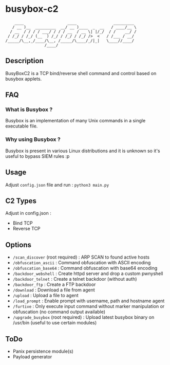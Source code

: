 # busybox-c2
```
    ____                   ____                _________ 
   / __ )__  _________  __/ __ )____  _  __   / ____/__ \
  / __  / / / / ___/ / / / __  / __ \| |/_/  / /    __/ /
 / /_/ / /_/ (__  ) /_/ / /_/ / /_/ />  <   / /___ / __/ 
/_____/\__,_/____/\__, /_____/\____/_/|_|   \____//____/ 
                 /____/                                  

```
## Description
BusyBoxC2 is a TCP bind/reverse shell command and control based on busybox applets.
## FAQ
### What is Busybox ?
Busybox is an implementation of many Unix commands in a single executable file.
### Why using Busybox ?
Busybox is present in various Linux distributions and it is unknown so it's useful to bypass SIEM rules :p
## Usage
Adjust `config.json` file and run :
```python3 main.py```
## C2 Types
Adjust in config.json :
- Bind TCP
- Reverse TCP
## Options
- `/scan_discover` (root required) : ARP SCAN to found active hosts
- `/obfuscation_ascii` : Command obfuscation with ASCII encoding
- `/obfuscation_base64` : Command obfuscation with base64 encoding
- `/backdoor_webshell` : Create httpd server and drop a custom pwnyshell
- `/backdoor_telnet` : Create a telnet backdoor (without auth)
- `/backdoor_ftp` : Create a FTP backdoor
- `/download` : Download a file from agent
- `/upload` : Upload a file to agent
- `/load_prompt` : Enable prompt with username, path and hostname agent
- `/furtive` : Only execute input command without marker manipulation or obfuscation (no command output available)
- `/upgrade_busybox` (root required) : Upload latest busybox binary on /usr/bin (useful to use certain modules)

## ToDo
- Panix persistence module(s)
- Payload generator